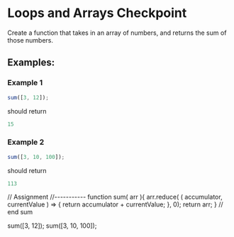 # Loops and Arrays Checkpoint

Create a function that takes in an array of numbers, and returns the sum of those numbers.

## Examples:

### Example 1

```js
sum([3, 12]);
```

should return 

```js
15
```

### Example 2

```js
sum([3, 10, 100]);
```

should return 

```js
113
```

// Assignment
//-----------
function sum( arr ){
    arr.reduce( ( accumulator, currentValue ) => {
        return accumulator + currentValue;
    }, 0);
    return arr;
} // end sum

sum([3, 12]);
sum([3, 10, 100]);